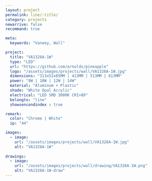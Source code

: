 ```yaml
---
layout: project
permalink: line/:title/
category: projects
newarrive: false
recommand: true

meta:
  keywords: "Vaneey, Wall"

project:
  title: "VA1326A-1W"
  type: "LED"
  url: "https://github.com/arnolds/pineapple"
  logo: "/assets/images/projects/wall/VA1326A-1W.jpg"
  dimensions: "313x52x85MM | 413MM | 513MM | 613MM"
  power: "8W | 10W | 12W | 14W"
  material: "Aluminum + Plastic"
  shade: "White Opal Acrylic"
  electrical: "LED SMD 3000K CRI>80"
  belongto: "line"
  showsencondindex : true

remark:
  color: "Chrome | White"
  ip: "44"

images:
  - image:
    url: "/assets/images/projects/wall/VA1326A-1W.jpg"
    alt: "VA1326A-1W"
    
drawings:
  - image:
    url: "/assets/images/projects/wall/drawing/VA1326A-1W.png"
    alt: "VA1326A-1W-draw"
---
```

